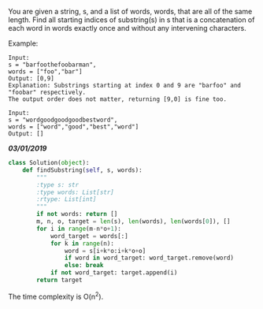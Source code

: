 You are given a string, s, and a list of words, words, that are all of the same length. Find all starting indices of substring(s) in s that is a concatenation of each word in words exactly once and without any intervening characters.

Example:
```
Input:
s = "barfoothefoobarman",
words = ["foo","bar"]
Output: [0,9]
Explanation: Substrings starting at index 0 and 9 are "barfoo" and "foobar" respectively.
The output order does not matter, returning [9,0] is fine too.
```

```
Input:
s = "wordgoodgoodgoodbestword",
words = ["word","good","best","word"]
Output: []
```

***03/01/2019***
```python
class Solution(object):
    def findSubstring(self, s, words):
        """
        :type s: str
        :type words: List[str]
        :rtype: List[int]
        """
        if not words: return []
        m, n, o, target = len(s), len(words), len(words[0]), []
        for i in range(m-n*o+1):
            word_target = words[:]
            for k in range(n):
                word = s[i+k*o:i+k*o+o]
                if word in word_target: word_target.remove(word)
                else: break
            if not word_target: target.append(i)
        return target
```
The time complexity is O(n<sup>2</sup>).
